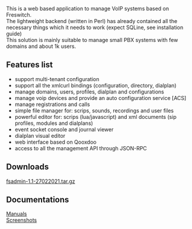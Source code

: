 <p>
 This is a web based application to manage VoIP systems based on Freswitch.<br>
 The lightweight backend (written in Perl) has already contained all the necessary things which it needs to work (expect SQLine, see installation guide)<br>
 This solution is mainly suitable to manage small PBX systems with few domains and about 1k users.
</p>

## Features list
 - support multi-tenant configuration
 - support all the xmlcurl bindings (configuration, directory, dialplan)
 - manage domains, users, profiles, dialplan and configurations
 - manage voip devices and provide an auto configuration service [ACS]
 - manage registrations and calls
 - simple file manager for: scrips, sounds, recordings and user files
 - powerful editor for: scrips (lua/javascript) and xml documents (sip profiles, modules and dialplans)
 - event socket console and journal viewer
 - dialplan visual editor
 - web interface based on Qooxdoo
 - access to all the management API through JSON-RPC

## Downloads 
 [fsadmin-1.1-27022021.tar.gz](https://github.com/akscf/fsadmin/blob/main/bin/fsadmin-1.1-27022021.tar.gz)
 
## Documentations
<a href="https://akscf.org/?page=projects/fsadmin/main" target="_blank">Manuals</a><br>
<a href="https://akscf.org/?page=projects/fsadmin/screenshots" target="_blank">Screenshots</a><br>


